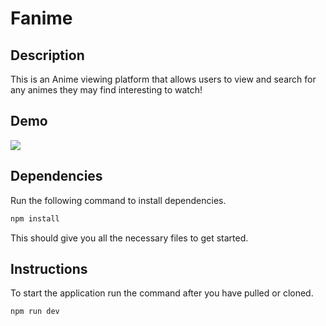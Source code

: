 # Fanime

## Description

This is an Anime viewing platform that allows users to view and search for any animes they may find interesting to watch!

## Demo

![](https://github.com/mctran-phi/anime-next/blob/main/public/fanime_demo.gif)

## Dependencies

Run the following command to install dependencies.

```sh
npm install
```

This should give you all the necessary files to get started.

## Instructions

To start the application run the command after you have pulled or cloned.

```sh
npm run dev
```